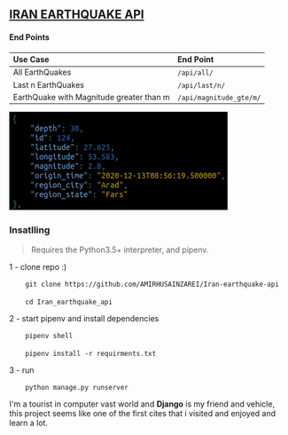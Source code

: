 ## [IRAN EARTHQUAKE API](http://irsc.ut.ac.ir/)

#### End Points
| **Use Case**                            | **End Point**                                                                                                   |
|:----------------------------------------|:----------------------------------------------------------------------------------------------------------------|
|All EarthQuakes                          | `/api/all/`                                                                                                     |
|Last n EarthQuakes                       | `/api/last/n/`                                                                                                  |
|EarthQuake with Magnitude greater than m | `/api/magnitude_gte/m/`                                                                                         

![](images/last5.png)

### Insatlling
>Requires the Python3.5+ interpreter, and pipenv.

  1 - clone repo :)

        git clone https://github.com/AMIRHUSAINZAREI/Iran-earthquake-api

        cd Iran_earthquake_api
  
  2 - start pipenv and install dependencies 

        pipenv shell

        pipenv install -r requirments.txt

  3 - run

        python manage.py runserver


I'm a tourist in computer vast world and **Django** is my friend and vehicle, this project seems like one of the first cites that i visited and enjoyed and learn a lot.

